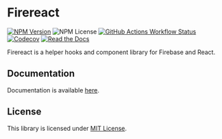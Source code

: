 # Firereact

[![NPM Version](https://img.shields.io/npm/v/firereact?style=flat-square&logo=npm&logoColor=white)][npm_link]
![NPM License](https://img.shields.io/npm/l/firereact?style=flat-square&logo=npm&logoColor=white)
[![GitHub Actions Workflow Status](https://img.shields.io/github/actions/workflow/status/erayerdin/firereact/check.yaml?branch=main&style=flat-square&logo=github&logoColor=white&label=check)][actions_link]
[![Codecov](https://img.shields.io/codecov/c/github/erayerdin/firereact?token=Nw2dQOJfbC&style=flat-square&logo=codecov&logoColor=white)][codecov_link]
[![Read the Docs](https://img.shields.io/readthedocs/firereact?style=flat-square&logo=readthedocs&logoColor=white)
][docs_link]

Firereact is a helper hooks and component library for Firebase and React.

## Documentation

Documentation is available [here](https://firereact.erayerdin.com/).

## License

This library is licensed under [MIT License](https://www.tldrlegal.com/license/mit-license#w-tabs-0-data-w-pane-1).

[npm_link]: https://www.npmjs.com/package/firereact
[actions_link]: https://github.com/erayerdin/firereact/actions
[codecov_link]: https://app.codecov.io/gh/erayerdin/firereact
[docs_link]: http://firereact.erayerdin.com/